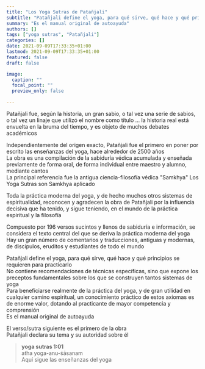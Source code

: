 ```yaml
---
title: "Los Yoga Sutras de Patañjali"
subtitle: "Patañjali define el yoga, para qué sirve, qué hace y qué principios se requieren para practicarlo"
summary: "Es el manual original de autoayuda"
authors: []
tags: ["yoga sutras", "Patañjali"]
categories: []
date: 2021-09-09T17:33:35+01:00
lastmod: 2021-09-09T17:33:35+01:00
featured: false
draft: false

image:
  caption: ""
  focal_point: ""
  preview_only: false

---
```

Patañjali fue, según la historia, un gran sabio, o tal vez una serie de sabios, o tal vez un linaje que utilizó el nombre como título ... la historia real está envuelta en la bruma del tiempo, y es objeto de muchos debates académicos

Independientemente del origen exacto, Patañjali fue el primero en poner por escrito las enseñanzas del yoga, hace alrededor de 2500 años\
La obra es una compilación de la sabiduría védica acumulada y enseñada previamente de forma oral, de forma individual entre maestro y alumno, mediante cantos\
La principal referencia fue la antigua ciencia-filosofía védica "Samkhya"
Los Yoga Sutras son Samkhya aplicado

Toda la práctica moderna del yoga, y de hecho muchos otros sistemas de espiritualidad, reconocen y agradecen la obra de Patañjali por la influencia decisiva que ha tenido, y sigue teniendo, en el mundo de la práctica espiritual y la filosofía

Compuesto por 196 versos sucintos y llenos de sabiduría e información, se considera el texto central del que se deriva la práctica moderna del yoga\
Hay un gran número de comentarios y traducciones, antiguas y modernas, de discípulos, eruditos y estudiantes de todo el mundo

Patañjali define el yoga, para qué sirve, qué hace y qué principios se requieren para practicarlo\
No contiene recomendaciones de técnicas específicas, sino que expone los preceptos fundamentales sobre los que se construyen tantos sistemas de yoga\
Para beneficiarse realmente de la práctica del yoga, y de gran utilidad en cualquier camino espiritual, un conocimiento práctico de estos axiomas es de enorme valor, dotando al practicante de mayor competencia y comprensión\
Es el manual original de autoayuda

El verso/sutra siguiente es el primero de la obra\
Patañjali declara su tema y su autoridad sobre él

>**yoga sutras 1:01**\
>atha yoga-anu-śāsanam\
>Aquí sigue las enseñanzas del yoga

